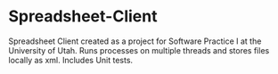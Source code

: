 Spreadsheet-Client
==================

Spreadsheet Client created as a project for Software Practice I at the University of Utah. Runs processes on multiple threads and stores files locally as xml. Includes Unit tests. 
